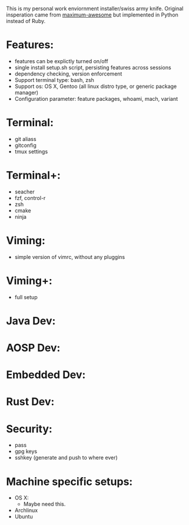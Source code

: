 This is my personal work enviornment installer/swiss army knife.
Original insperation came from [maximum-awesome](https://github.com/square/maximum-awesome) but implemented in Python instead of Ruby.

# Features:
- features can be explictly turned on/off
- single install setup.sh script, persisting features across sessions
- dependency checking, version enforcement
- Support terminal type: bash, zsh
- Support os: OS X, Gentoo (all linux distro type, or generic package manager)
- Configuration parameter: feature packages, whoami, mach, variant

# Terminal:
- git aliass
- gitconfig
- tmux settings

# Terminal+:
- seacher
- fzf, control-r
- zsh
- cmake
- ninja

# Viming:
- simple version of vimrc, without any pluggins

# Viming+:
- full setup

# Java Dev:

# AOSP Dev:

# Embedded Dev:

# Rust Dev:

# Security:
- pass
- gpg keys
- sshkey (generate and push to where ever)

# Machine specific setups:
- OS X:
    - Maybe need this.
- Archlinux
- Ubuntu

